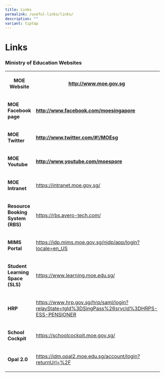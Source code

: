 ```yaml
---
title: Links
permalink: /useful-links/links/
description: ""
variant: tiptap
---
```

<h1><strong>Links</strong></h1>
<h3>Ministry of Education Websites</h3>
<table style="minWidth: 50px">
<colgroup>
<col>
<col>
</colgroup>
<tbody>
<tr>
<th rowspan="1" colspan="1">
<p><strong>MOE Website</strong>
</p>
</th>
<th rowspan="1" colspan="1">
<p><strong><a href="http://www.moe.gov.sg/" rel="noopener noreferrer nofollow" target="_blank"><u>http://www.moe.gov.sg</u></a></strong>
</p>
</th>
</tr>
<tr>
<td rowspan="1" colspan="1">
<p><strong>MOE Facebook page</strong>
</p>
</td>
<td rowspan="1" colspan="1">
<p><strong><a href="http://www.facebook.com/moesingapore" rel="noopener noreferrer nofollow" target="_blank"><u>http://www.facebook.com/moesingapore</u></a></strong>
</p>
</td>
</tr>
<tr>
<td rowspan="1" colspan="1">
<p><strong>MOE Twitter</strong>
</p>
</td>
<td rowspan="1" colspan="1">
<p><strong><a href="http://www.twitter.com/" rel="noopener noreferrer nofollow" target="_blank"><u>http://www.twitter.com/#!/MOEsg</u></a></strong>
</p>
</td>
</tr>
<tr>
<td rowspan="1" colspan="1">
<p><strong>MOE Youtube</strong>
</p>
</td>
<td rowspan="1" colspan="1">
<p><strong><a href="http://www.youtube.com/moespore" rel="noopener noreferrer" target="_blank"><u>http://www.youtube.com/moespore</u></a></strong>
</p>
</td>
</tr>
<tr>
<td rowspan="1" colspan="1">
<p><strong>MOE Intranet </strong>
</p>
</td>
<td rowspan="1" colspan="1">
<p><a href="https://intranet.moe.gov.sg/" rel="noopener noreferrer nofollow" target="_blank">https://intranet.moe.gov.sg/</a>
</p>
</td>
</tr>
<tr>
<td rowspan="1" colspan="1">
<p><strong>Resource Booking System (RBS)</strong>
</p>
</td>
<td rowspan="1" colspan="1">
<p><a href="https://rbs.avero-tech.com/" rel="noopener noreferrer nofollow" target="_blank">https://rbs.avero-tech.com/</a>
</p>
</td>
</tr>
<tr>
<td rowspan="1" colspan="1">
<p><strong>MIMS Portal </strong>
</p>
</td>
<td rowspan="1" colspan="1">
<p><a href="https://idp.mims.moe.gov.sg/nidp/app/login?locale=en_US" rel="noopener noreferrer nofollow" target="_blank">https://idp.mims.moe.gov.sg/nidp/app/login?locale=en_US</a>
</p>
</td>
</tr>
<tr>
<td rowspan="1" colspan="1">
<p><strong>Student Learning Space (SLS)</strong>
</p>
</td>
<td rowspan="1" colspan="1">
<p><a href="https://www.learning.moe.edu.sg/" rel="noopener noreferrer nofollow" target="_blank">https://www.learning.moe.edu.sg/</a>
</p>
</td>
</tr>
<tr>
<td rowspan="1" colspan="1">
<p><strong>HRP</strong>
</p>
</td>
<td rowspan="1" colspan="1">
<p><a href="https://www.hrp.gov.sg/hrp/saml/login?relayState=tgId%3DSingPass%26srvcId%3DHRPS-ESS-PENSIONER" rel="noopener noreferrer nofollow" target="_blank">https://www.hrp.gov.sg/hrp/saml/login?relayState=tgId%3DSingPass%26srvcId%3DHRPS-ESS-PENSIONER</a>
</p>
</td>
</tr>
<tr>
<td rowspan="1" colspan="1">
<p><strong>School Cockpit</strong>
</p>
</td>
<td rowspan="1" colspan="1">
<p><a href="https://schoolcockpit.moe.gov.sg/" rel="noopener noreferrer nofollow" target="_blank">https://schoolcockpit.moe.gov.sg/</a>
</p>
</td>
</tr>
<tr>
<td rowspan="1" colspan="1">
<p><strong>Opal 2.0</strong>
</p>
</td>
<td rowspan="1" colspan="1">
<p><a href="https://idm.opal2.moe.edu.sg/account/login?returnUrl=%2F" rel="noopener noreferrer nofollow" target="_blank">https://idm.opal2.moe.edu.sg/account/login?returnUrl=%2F</a>
</p>
</td>
</tr>
</tbody>
</table>
<p></p>